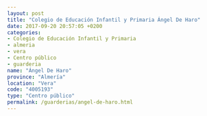 ```yaml
---
layout: post
title: "Colegio de Educación Infantil y Primaria Ángel De Haro"
date: 2017-09-20 20:57:05 +0200
categories:
- Colegio de Educación Infantil y Primaria
- almeria
- vera
- Centro público
- guarderia
name: "Ángel De Haro"
province: "Almería"
location: "Vera"
code: "4005193"
type: "Centro público"
permalink: /guarderias/angel-de-haro.html
---
```

